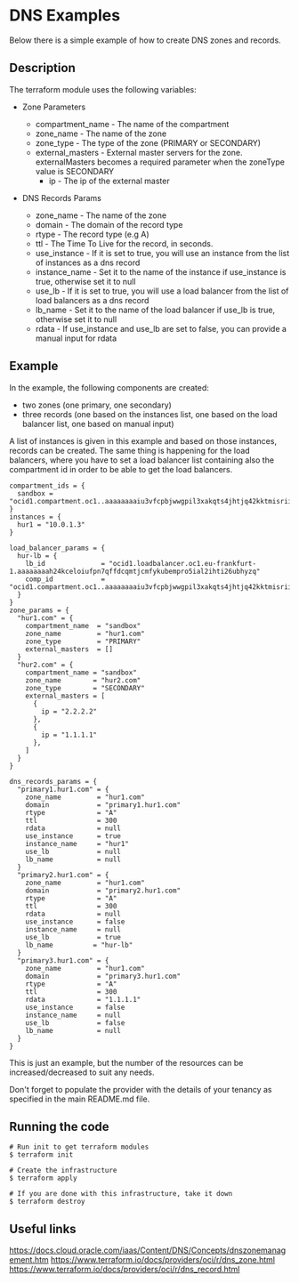 # DNS Examples

Below there is a simple example of how to create DNS zones and records.

## Description

The terraform module uses the following variables:

* Zone Parameters
  * compartment_name - The name of the compartment
  * zone_name - The name of the zone
  * zone_type - The type of the zone (PRIMARY or SECONDARY)
  * external_masters - External master servers for the zone. externalMasters becomes a required parameter when the zoneType value is SECONDARY
    * ip - The ip of the external master

* DNS Records Params
  * zone_name - The name of the zone
  * domain - The domain of the record type
  * rtype - The record type (e.g A)
  * ttl - The Time To Live for the record, in seconds.
  * use_instance - If it is set to true, you will use an instance from the list of instances as a dns record
  * instance_name - Set it to the name of the instance if use_instance is true, otherwise set it to null
  * use_lb - If it is set to true, you will use a load balancer from the list of load balancers as a dns record
  * lb_name - Set it to the name of the load balancer if use_lb is true, otherwise set it to null
  * rdata - If use_instance and use_lb are set to false, you can provide a manual input for rdata

## Example

In the example, the following components are created:
  * two zones (one primary, one secondary)
  * three records (one based on the instances list, one based on the load balancer list, one based on manual input)

A list of instances is given in this example and based on those instances, records can be created. The same thing is happening for the load balancers, where you have to set a load balancer list containing also the compartment id in order to be able to get the load balancers.

```
compartment_ids = {
  sandbox = "ocid1.compartment.oc1..aaaaaaaaiu3vfcpbjwwgpil3xakqts4jhtjq42kktmisriiszdvvouwsirgq"
}
instances = {
  hur1 = "10.0.1.3"
}

load_balancer_params = {
  hur-lb = {
    lb_id              = "ocid1.loadbalancer.oc1.eu-frankfurt-1.aaaaaaaah24kceloiufpn7qffdcqmtjcmfykubempro5ial2ihti26ubhyzq"
    comp_id            = "ocid1.compartment.oc1..aaaaaaaaiu3vfcpbjwwgpil3xakqts4jhtjq42kktmisriiszdvvouwsirgq"
  }
}
zone_params = {
  "hur1.com" = {
    compartment_name  = "sandbox"
    zone_name         = "hur1.com"
    zone_type         = "PRIMARY"
    external_masters  = []
  }
  "hur2.com" = {
    compartment_name = "sandbox"
    zone_name        = "hur2.com"
    zone_type        = "SECONDARY"
    external_masters = [
      {
        ip = "2.2.2.2"
      },
      {
        ip = "1.1.1.1"
      },
    ]
  }
}

dns_records_params = {
  "primary1.hur1.com" = {
    zone_name         = "hur1.com"
    domain            = "primary1.hur1.com"
    rtype             = "A"
    ttl               = 300
    rdata             = null
    use_instance      = true
    instance_name     = "hur1"
    use_lb            = null
    lb_name           = null
  }
  "primary2.hur1.com" = {
    zone_name         = "hur1.com"
    domain            = "primary2.hur1.com"
    rtype             = "A"
    ttl               = 300
    rdata             = null
    use_instance      = false
    instance_name     = null
    use_lb            = true
    lb_name          = "hur-lb"
  }
  "primary3.hur1.com" = {
    zone_name         = "hur1.com"
    domain            = "primary3.hur1.com"
    rtype             = "A"
    ttl               = 300
    rdata             = "1.1.1.1"
    use_instance      = false
    instance_name     = null
    use_lb            = false
    lb_name           = null
  }
}
```

This is just an example, but the number of the resources can be increased/decreased to suit any needs.

Don't forget to populate the provider with the details of your tenancy as specified in the main README.md file.

## Running the code

```
# Run init to get terraform modules
$ terraform init

# Create the infrastructure
$ terraform apply

# If you are done with this infrastructure, take it down
$ terraform destroy
```


## Useful links
https://docs.cloud.oracle.com/iaas/Content/DNS/Concepts/dnszonemanagement.htm
https://www.terraform.io/docs/providers/oci/r/dns_zone.html
https://www.terraform.io/docs/providers/oci/r/dns_record.html